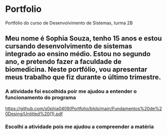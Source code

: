 # Portfolio
Portfólio do curso de Desenvolvimento de Sistemas, turma 2B
## Meu nome é Sophia Souza, tenho 15 anos e estou cursando desenvolvimento de sistemas integrado ao ensino médio. Estou no segundo ano, e pretendo fazer a faculdade de biomedicina. Neste portfólio, vou apresentar meus trabalho que fiz durante o último trimestre.
### A atividade foi escolhida poir me ajudou a entender o funcionamento do programa
https://github.com/s0phia0409/Portfolio/blob/main/Fundamentos%20de%20Desing/Untitled%20(1).pdf
### Escolhi a atividade pois me ajudou a compreender a matéria
